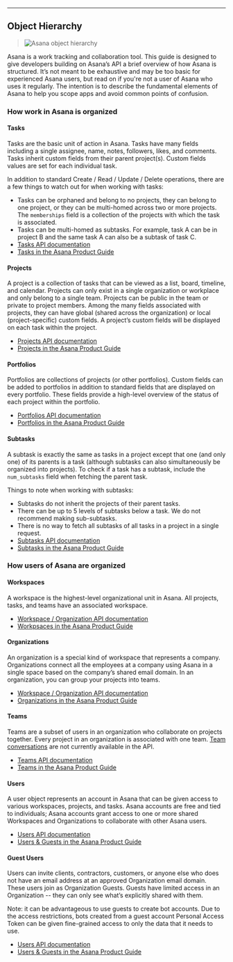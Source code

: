 ---

## Object Hierarchy

> ![Asana object hierarchy](https://luna1.co/b07faf.png)

Asana is a work tracking and collaboration tool. This guide is designed to give developers building on Asana’s API a brief overview of how Asana is structured.  It’s not meant to be exhaustive and may be too basic for experienced Asana users, but read on if you're not a user of Asana who uses it regularly.  The intention is to describe the fundamental elements of Asana to help you scope apps and avoid common points of confusion.   

### How work in Asana is organized

#### Tasks

Tasks are the basic unit of action in Asana.  Tasks have many fields including a single assignee, name, notes, followers, likes, and comments. Tasks inherit custom fields from their parent project(s). Custom fields values are set for each individual task.  

In addition to standard Create / Read / Update / Delete operations, there are a few things to watch out for when working with tasks:

* Tasks can be orphaned and belong to no projects, they can belong to one project, or they can be multi-homed across two or more projects. The `memberships` field is a collection of the projects with which the task is associated.    
* Tasks can be multi-homed as subtasks.  For example, task A can be in project B and the same task A can also be a subtask of task C. 
* [Tasks API documentation](/developers/api-reference/tasks)
* [Tasks in the Asana Product Guide](/guide/help/tasks/actions)

#### Projects

A project is a collection of tasks that can be viewed as a list, board, timeline, and calendar.  Projects can only exist in a single organization or workplace and only belong to a single team.  Projects can be public in the team or private to project members.  Among the many fields associated with projects, they can have global (shared across the organization) or local (project-specific) custom fields.  A project’s custom fields will be displayed on each task within the project.  

* [Projects API documentation](/developers/api-reference/projects)
* [Projects in the Asana Product Guide](/guide/help/projects/basics)

#### Portfolios

Portfolios are collections of projects (or other portfolios). Custom fields can be added to portfolios in addition to standard fields that are displayed on every portfolio.  These fields provide a high-level overview of the status of each project within the portfolio. 

* [Portfolios API documentation](/developers/api-reference/portfolios)
* [Portfolios in the Asana Product Guide](/guide/help/premium/portfolios)


#### Subtasks

A subtask is exactly the same as tasks in a project except that one (and only one) of its parents is a task (although subtasks can also simultaneously be organized into projects). To check if a task has a subtask, include the `num_subtasks` field when fetching the parent task.   

Things to note when working with subtasks:

* Subtasks do not inherit the projects of their parent tasks.  
* There can be up to 5 levels of subtasks below a task. We do not recommend making sub-subtasks. 
* There is no way to fetch all subtasks of all tasks in a project in a single request. 
* [Subtasks API documentation](/developers/api-reference/tasks#subtasks)
* [Subtasks in the Asana Product Guide](/guide/help/tasks/subtasks)

### How users of Asana are organized

#### Workspaces

A workspace is the highest-level organizational unit in Asana. All projects, tasks, and teams have an associated workspace.

* [Workspace / Organization API documentation](/developers/api-reference/workspaces)
* [Workpsaces in the Asana Product Guide](/guide/help/workspaces/basics)

#### Organizations

An organization is a special kind of workspace that represents a company. Organizations connect all the employees at a company using Asana in a single space based on the company’s shared email domain. In an organization, you can group your projects into teams. 

* [Workspace / Organization API documentation](/developers/api-reference/workspaces)
* [Organizations in the Asana Product Guide](/guide/help/organizations/basics)

#### Teams

Teams are a subset of users in an organization who collaborate on projects together. Every project in an organization is associated with one team. [Team conversations](/guide/help/conversations/team-conversations) are not currently available in the API.

* [Teams API documentation](/developers/api-reference/teams)
* [Teams in the Asana Product Guide](/guide/help/organizations/team-basics)

#### Users

A user object represents an account in Asana that can be given access to various workspaces, projects, and tasks.  Asana accounts are free and tied to individuals; Asana accounts grant access to one or more shared Workspaces and Organizations to collaborate with other Asana users.

* [Users API documentation](/developers/api-reference/users)
* [Users & Guests in the Asana Product Guide](/guide/help/organizations/basics#gl-people)

#### Guest Users

Users can invite clients, contractors, customers, or anyone else who does not have an email address at an approved Organization email domain. These users join as Organization Guests. Guests have limited access in an Organization -- they can only see what’s explicitly shared with them.

Note: it can be advantageous to use guests to create bot accounts. Due to the access restrictions, bots created from a guest account Personal Access Token can be given fine-grained access to only the data that it needs to use.   

* [Users API documentation](/developers/api-reference/users)
* [Users & Guests in the Asana Product Guide](/guide/help/organizations/basics#gl-people)

